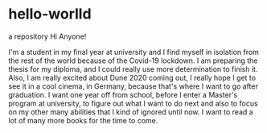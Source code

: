 # hello-worlld
a repository
Hi Anyone!

I'm a student in my final year at university and I find myself in isolation from the rest of the world because of the Covid-19 lockdown. I am preparing the thesis for my diploma, and I could really use more determination to finish it. Also, I am really excited about Dune 2020 coming out, I really hope I get to see it in a cool cinema, in Germany, because that's where I want to go after graduation. I want one year off from school, before I enter a Master's program at university, to figure out what I want to do next and also to focus on my other many abilities that I kind of ignored until now. I want to read a lot of many more books for the time to come. 
